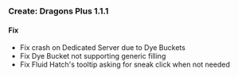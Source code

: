 ### Create: Dragons Plus 1.1.1

#### Fix

- Fix crash on Dedicated Server due to Dye Buckets
- Fix Dye Bucket not supporting generic filling
- Fix Fluid Hatch's tooltip asking for sneak click when not needed